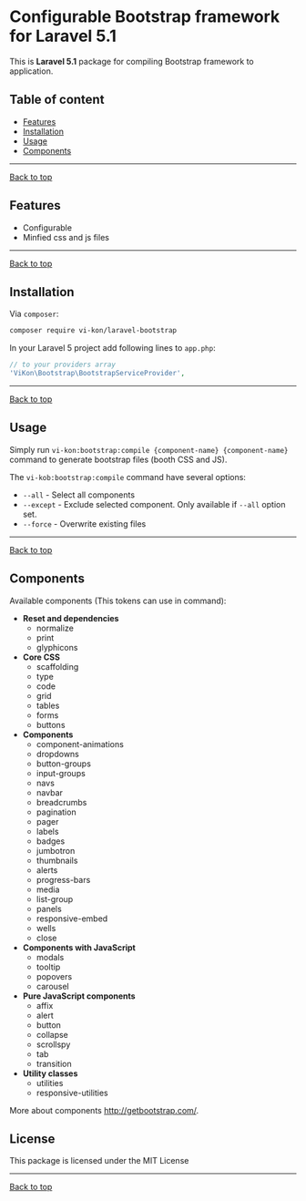 # Configurable Bootstrap framework for Laravel 5.1

This is **Laravel 5.1** package for compiling Bootstrap framework to application.

## Table of content

* [Features](#features)
* [Installation](#installation)
* [Usage](#usage)
* [Components](#components)

---
[Back to top](#configurable-bootstrap-for-laravel-5)

## Features

* Configurable
* Minfied css and js files

---
[Back to top](#configurable-bootstrap-for-laravel-5)

## Installation

Via `composer`:

```bash
composer require vi-kon/laravel-bootstrap
```
In your Laravel 5 project add following lines to `app.php`:
```php
// to your providers array
'ViKon\Bootstrap\BootstrapServiceProvider',
```

---
[Back to top](#configurable-bootstrap-for-laravel-5)

## Usage

Simply run `vi-kon:bootstrap:compile {component-name} {component-name}` command to generate bootstrap files (booth CSS
and JS).

The `vi-kob:bootstrap:compile` command have several options:

- `--all`    - Select all components
- `--except` - Exclude selected component. Only available if `--all` option set.
- `--force`  - Overwrite existing files

---
[Back to top](#configurable-bootstrap-for-laravel-5)

## Components

Available components (This tokens can use in command):

- **Reset and dependencies**
  - normalize
  - print
  - glyphicons
- **Core CSS**
  - scaffolding
  - type
  - code
  - grid
  - tables
  - forms
  - buttons
- **Components**
  - component-animations
  - dropdowns
  - button-groups
  - input-groups
  - navs
  - navbar
  - breadcrumbs
  - pagination
  - pager
  - labels
  - badges
  - jumbotron
  - thumbnails
  - alerts
  - progress-bars
  - media
  - list-group
  - panels
  - responsive-embed
  - wells
  - close
- **Components with JavaScript**
  - modals
  - tooltip
  - popovers
  - carousel
- **Pure JavaScript components**
  - affix
  - alert
  - button
  - collapse
  - scrollspy
  - tab
  - transition
- **Utility classes**
  - utilities
  - responsive-utilities

More about components http://getbootstrap.com/.

## License

This package is licensed under the MIT License

---
[Back to top](#configurable-bootstrap-for-laravel-5)
